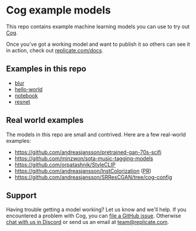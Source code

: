 # Cog example models

This repo contains example machine learning models you can use to try out [Cog](https://github.com/replicate/cog).

Once you've got a working model and want to publish it so others can see it in action, check out [replicate.com/docs](https://replicate.com/docs).

## Examples in this repo

- [blur](blur)
- [hello-world](hello-world)
- [notebook](notebook)
- [resnet](resnet)

## Real world examples

The models in this repo are small and contrived. Here are a few real-world examples:

* https://github.com/andreasjansson/pretrained-gan-70s-scifi
* https://github.com/minzwon/sota-music-tagging-models
* https://github.com/orpatashnik/StyleCLIP
* https://github.com/andreasjansson/InstColorization ([PR](https://github.com/ericsujw/InstColorization/pull/36))
* https://github.com/andreasjansson/SRResCGAN/tree/cog-config

## Support

Having trouble getting a model working? Let us know and we'll help. If you encountered a problem with Cog, you can [file a GitHub issue](https://github.com/replicate/cog/issues). Otherwise [chat with us in Discord](https://discord.gg/replicate) or send us an email at [team@replicate.com](mailto:team@replicate.com).
